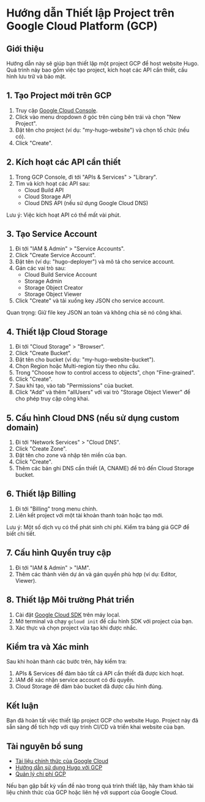 # Hướng dẫn Thiết lập Project trên Google Cloud Platform (GCP)

## Giới thiệu
Hướng dẫn này sẽ giúp bạn thiết lập một project GCP để host website Hugo. Quá trình này bao gồm việc tạo project, kích hoạt các API cần thiết, cấu hình lưu trữ và bảo mật.

## 1. Tạo Project mới trên GCP
1. Truy cập [Google Cloud Console](https://console.cloud.google.com/).
2. Click vào menu dropdown ở góc trên cùng bên trái và chọn "New Project".
3. Đặt tên cho project (ví dụ: "my-hugo-website") và chọn tổ chức (nếu có).
4. Click "Create".

## 2. Kích hoạt các API cần thiết
1. Trong GCP Console, đi tới "APIs & Services" > "Library".
2. Tìm và kích hoạt các API sau:
   - Cloud Build API
   - Cloud Storage API
   - Cloud DNS API (nếu sử dụng Google Cloud DNS)

Lưu ý: Việc kích hoạt API có thể mất vài phút.

## 3. Tạo Service Account
1. Đi tới "IAM & Admin" > "Service Accounts".
2. Click "Create Service Account".
3. Đặt tên (ví dụ: "hugo-deployer") và mô tả cho service account.
4. Gán các vai trò sau:
   - Cloud Build Service Account
   - Storage Admin
   - Storage Object Creator
   - Storage Object Viewer
5. Click "Create" và tải xuống key JSON cho service account.

Quan trọng: Giữ file key JSON an toàn và không chia sẻ nó công khai.

## 4. Thiết lập Cloud Storage
1. Đi tới "Cloud Storage" > "Browser".
2. Click "Create Bucket".
3. Đặt tên cho bucket (ví dụ: "my-hugo-website-bucket").
4. Chọn Region hoặc Multi-region tùy theo nhu cầu.
5. Trong "Choose how to control access to objects", chọn "Fine-grained".
6. Click "Create".
7. Sau khi tạo, vào tab "Permissions" của bucket.
8. Click "Add" và thêm "allUsers" với vai trò "Storage Object Viewer" để cho phép truy cập công khai.

## 5. Cấu hình Cloud DNS (nếu sử dụng custom domain)
1. Đi tới "Network Services" > "Cloud DNS".
2. Click "Create Zone".
3. Đặt tên cho zone và nhập tên miền của bạn.
4. Click "Create".
5. Thêm các bản ghi DNS cần thiết (A, CNAME) để trỏ đến Cloud Storage bucket.

## 6. Thiết lập Billing
1. Đi tới "Billing" trong menu chính.
2. Liên kết project với một tài khoản thanh toán hoặc tạo mới.

Lưu ý: Một số dịch vụ có thể phát sinh chi phí. Kiểm tra bảng giá GCP để biết chi tiết.

## 7. Cấu hình Quyền truy cập
1. Đi tới "IAM & Admin" > "IAM".
2. Thêm các thành viên dự án và gán quyền phù hợp (ví dụ: Editor, Viewer).

## 8. Thiết lập Môi trường Phát triển
1. Cài đặt [Google Cloud SDK](https://cloud.google.com/sdk/docs/install) trên máy local.
2. Mở terminal và chạy `gcloud init` để cấu hình SDK với project của bạn.
3. Xác thực và chọn project vừa tạo khi được nhắc.

## Kiểm tra và Xác minh
Sau khi hoàn thành các bước trên, hãy kiểm tra:
1. APIs & Services để đảm bảo tất cả API cần thiết đã được kích hoạt.
2. IAM để xác nhận service account có đủ quyền.
3. Cloud Storage để đảm bảo bucket đã được cấu hình đúng.

## Kết luận
Bạn đã hoàn tất việc thiết lập project GCP cho website Hugo. Project này đã sẵn sàng để tích hợp với quy trình CI/CD và triển khai website của bạn.

## Tài nguyên bổ sung
- [Tài liệu chính thức của Google Cloud](https://cloud.google.com/docs)
- [Hướng dẫn sử dụng Hugo với GCP](https://gohugo.io/hosting-and-deployment/hosting-on-google-cloud-storage/)
- [Quản lý chi phí GCP](https://cloud.google.com/cost-management)

Nếu bạn gặp bất kỳ vấn đề nào trong quá trình thiết lập, hãy tham khảo tài liệu chính thức của GCP hoặc liên hệ với support của Google Cloud.



